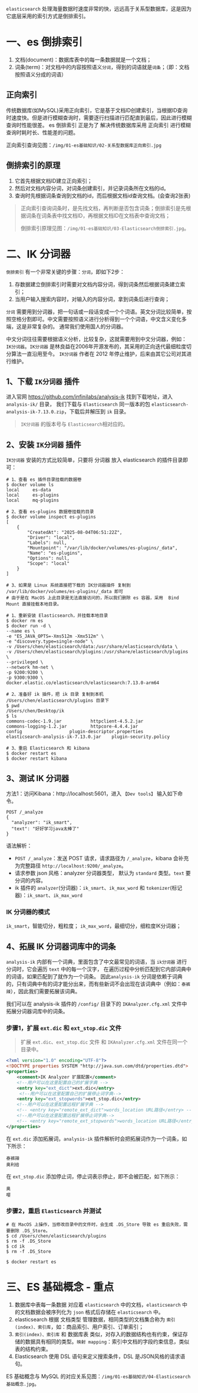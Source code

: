 `elasticsearch` 处理海量数据时速度非常的快，远远高于关系型数据库，这是因为它底层采用的索引方式是倒排索引。

# 一、es 倒排索引
1. 文档(document)：数据库表中的每一条数据就是一个文档；
2. 词条(term)：对文档中的内容按照语义`分词`，得到的词语就是`词条`；（即：文档按照语义分成的词语）

## 正向索引
传统数据库(如MySQL)采用正向索引，它是基于文档ID创建索引，当根据ID查询时速度快。但是进行模糊查询时，需要逐行扫描进行匹配直到最后，因此进行模糊查询时性能很差。
es 倒排索引 正是为了 解决传统数据库采用 正向索引 进行模糊查询时耗时长、性能差的问题。

正向索引查询见图：`/img/01-es基础知识/02-关系型数据库正向索引.jpg`

## 倒排索引的原理
1. 它首先根据文档ID建立正向索引；
2. 然后对文档内容分词，对词条创建索引，并记录词条所在文档的id。
3. 查询时先根据词条查询到文档的id，而后根据文档id查询文档。(会查询2张表)
 
> 正向索引查询词条时，是先找文档，再判断是否包含词条；倒排索引是先根据词条在词条表中找文档ID，再根据文档ID在文档表中查询文档；
> 
> 倒排索引原理见图：`/img/01-es基础知识/03-Elasticsearch倒排索引.jpg`。


# 二、IK 分词器
`倒排索引` 有一个非常关键的步骤：`分词`，即如下2步：
1. 存数据建立倒排索引时需要对文档内容分词，得到词条然后根据词条建立索引；
2. 当用户输入搜索内容时，对输入的内容分词，拿到词条后进行查询；

`分词` 需要用到分词器，把一句话或一段话变成一个个词语。英文分词比较简单，按照空格分割即可。中文需要按照语义进行分析得到一个个词语，中文含义变化多端，这是非常复杂的。
通常我们使用国人的分词器。

中文分词往往需要根据语义分析，比较复杂，这就需要用到中文分词器，例如：`IK分词器`。`IK分词器` 是林良益在2006年开源发布的，其采用的正向迭代最细粒度切分算法一直沿用至今。
`IK分词器` 作者在 2012 年停止维护，后来由其它公司对其进行维护。


## 1、下载 `IK分词器` 插件
进入官网 <https://github.com/infinilabs/analysis-ik> 找到下载地址，进入 `analysis-ik/` 目录，
我们下载与 `Elasticsearch` 同一版本的包 `elasticsearch-analysis-ik-7.13.0.zip`，下载后并解压到 `ik` 目录。

> `IK分词器` 的版本号与 `Elasticsearch`相对应的。 

## 2、安装 `IK分词器` 插件
`IK分词器` 安装的方式比较简单，只要将 分词器 放入 elasticsearch 的插件目录即可：
```shell
# 1、查看 es 插件目录挂载的数据卷
$ docker volume ls
local     es-data
local     es-plugins
local     mq-plugins

# 2、查看 es-plugins 数据卷挂载的目录
$ docker volume inspect es-plugins
[
    {
        "CreatedAt": "2025-08-04T06:51:22Z",
        "Driver": "local",
        "Labels": null,
        "Mountpoint": "/var/lib/docker/volumes/es-plugins/_data",
        "Name": "es-plugins",
        "Options": null,
        "Scope": "local"
    }
]

# 3、如果是 Linux 系统直接把下载的 IK分词器插件 复制到 /var/lib/docker/volumes/es-plugins/_data 即可
# 由于是在 MacOS 上此目录是无法直接访问的，所以我们删除 es 容器，采用  Bind Mount 直接挂载本地目录。
```
```shell
# 1、重新安装 Elasticsearch，并挂载本地目录
$ docker rm es
$ docker run -d \
--name es \
-e "ES_JAVA_OPTS=-Xms512m -Xmx512m" \
-e "discovery.type=single-node" \
-v /Users/chen/elasticsearch/data:/usr/share/elasticsearch/data \
-v /Users/chen/elasticsearch/plugins:/usr/share/elasticsearch/plugins \
--privileged \
--network hm-net \
-p 9200:9200 \
-p 9300:9300 \
docker.elastic.co/elasticsearch/elasticsearch:7.13.0-arm64

# 2、准备好 ik 插件，把 ik 目录 复制到本机 /Users/chen/elasticsearch/plugins 目录下
$ pwd
/Users/chen/Desktop/ik
$ ls
commons-codec-1.9.jar			httpclient-4.5.2.jar
commons-logging-1.2.jar			httpcore-4.4.4.jar
config					plugin-descriptor.properties
elasticsearch-analysis-ik-7.13.0.jar	plugin-security.policy

# 3、重启 Elasticsearch 和 kibana 
$ docker restart es
$ docker restart kibana
```

## 3、测试 IK 分词器
方法1：访问Kibana：http://localhost:5601，进入 `【Dev tools】` 输入如下命令。

```shell
POST /_analyze
{
  "analyzer": "ik_smart",
  "text": "好好学习java太棒了"
}
```
语法解析：
* `POST /_analyze`：发送 POST 请求，请求路径为 `/_analyze`，kibana 会补充为完整路径 `http://localhost:9200/_analyze`。
* 请求参数 json 风格：analyzer 分词器类型， 默认为 `standard` 类型。`text` 要分词的内容。
* ik 插件的 `analyzer`(分词器)：`ik_smart`、`ik_max_word` 和 `tokenizer`(标记器)：`ik_smart`、`ik_max_word`

### IK 分词器的模式
`ik_smart`，智能切分，粗粒度；
`ik_max_word`，最细切分，细粒度IK分词器；

## 4、拓展 IK 分词器词库中的词条
`analysis-ik` 内部有一个词典，里面包含了中文最常见的词语，当 `ik分词器` 进行分词时，它会遍历 `text` 中的每一个汉字，
在遍历过程中分析匹配到它内部词典中的词语，如果匹配到了就作为一个词条。
因此`analysis-ik` 分词是依赖于词典的，只有词典中有的词才能分出来，而有些新词不会出现在该词典中（例如：`泰裤辣`），因此我们需要拓展该词典。

我们可以在 analysis-ik 插件的 `/config/` 目录下的 `IKAnalyzer.cfg.xml` 文件中拓展分词器词库中的词条。

### 步骤1，扩展 `ext.dic` 和 `ext_stop.dic` 文件

> 扩展 `ext.dic`、`ext_stop.dic` 文件 和 `IKAnalyzer.cfg.xml` 文件在同一个目录中。

```IKAnalyzer.cfg.xml
<?xml version="1.0" encoding="UTF-8"?>
<!DOCTYPE properties SYSTEM "http://java.sun.com/dtd/properties.dtd">
<properties>
	<comment>IK Analyzer 扩展配置</comment>
	<!--用户可以在这里配置自己的扩展字典 -->
	<entry key="ext_dict">ext.dic</entry>
	 <!--用户可以在这里配置自己的扩展停止词字典-->
	<entry key="ext_stopwords">ext_stop.dic</entry>
	<!--用户可以在这里配置远程扩展字典 -->
	<!-- <entry key="remote_ext_dict">words_location URL路径</entry> -->
	<!--用户可以在这里配置远程扩展停止词字典-->
	<!-- <entry key="remote_ext_stopwords">words_location URL路径</entry> -->
</properties>

```
在 `ext.dic` 添加拓展词，`analysis-ik` 插件解析时会把拓展词作为一个词条，如下所示：
```ext.dic
泰裤辣
奥利给
```
在 `ext_stop.dic` 添加停止词，停止词表示停止，即不会被匹配，如下所示：
```ext_stop.dic
奥
嘤
```

### 步骤2，重启 `Elasticsearch` 并测试
```shell
# 在 MacOS 上操作，当修改目录中的文件时，会生成 .DS_Store 导致 es 重启失败，需要删除 .DS_Store。
$ cd /Users/chen/elasticsearch/plugins 
$ rm -f .DS_Store
$ cd ik
$ rm -f .DS_Store

$ docker restart es
```


# 三、ES 基础概念 - 重点
1. 数据库中表每一条数据 对应着 `elasticsearch` 中的文档，`elasticsearch` 中的文档数据会被序列化为 `json` 格式后存储在 `elasticsearch` 中。
2. elasticsearch 根据 文档类型 管理数据，相同类型的文档集合称为 `索引(index)、索引库`，如：商品索引、用户索引、订单索引；
3. `索引(index)、索引库` 和 数据库表 类似，对存入的数据结构也有约束，保证存储的数据具有相同的类型。`映射 mapping`：索引中文档的字段约束信息，类似表的结构约束。
4. Elasticsearch 使用 DSL 语句来定义搜索条件，DSL 是JSON风格的请求语句。

ES 基础概念与 MySQL 的对应关系见图：`/img/01-es基础知识/04-Elasticsearch基础概念.jpg`。